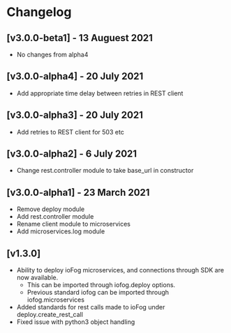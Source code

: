# Changelog

## [v3.0.0-beta1] - 13 Auguest 2021

* No changes from alpha4

## [v3.0.0-alpha4] - 20 July 2021

* Add appropriate time delay between retries in REST client

## [v3.0.0-alpha3] - 20 July 2021

* Add retries to REST client for 503 etc

## [v3.0.0-alpha2] - 6 July 2021

* Change rest.controller module to take base_url in constructor

## [v3.0.0-alpha1] - 23 March 2021

* Remove deploy module
* Add rest.controller module
* Rename client module to microservices
* Add microservices.log module

## [v1.3.0]

* Ability to deploy ioFog microservices, and connections through SDK are now available.
    * This can be imported through iofog.deploy options.
    * Previous standard iofog can be imported through iofog.microservices
* Added standards for rest calls made to ioFog under deploy.create_rest_call
* Fixed issue with python3 object handling

